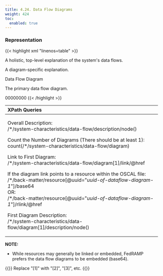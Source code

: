 ```yaml
---
title: 4.24. Data Flow Diagrams
weight: 424
toc:
  enabled: true
---
```


### **Representation**

{{< highlight xml "linenos=table" >}}
<system-characteristics>
      <!-- network-architecture -->
      <data-flow>
         <description>
            <p>A holistic, top-level explanation of the system's data flows.</p>
         </description>
         <diagram uuid="uuid-value">
            <description><p>A diagram-specific explanation.</p></description>
            <link href="#uuid-of-dataflow-diagram-1" rel="diagram" />
            <caption>Data Flow Diagram</caption>
         </diagram>
         <!-- repeat diagram assembly for each additional data flow diagram -->
      </data-flow>
      <!-- network-architecture -->
   </system-characteristics>

   <!-- cut -->

   <back-matter>
      <!-- citation -->
      <resource uuid="uuid-of-network-diagram-1">
         <description><p>The primary data flow diagram.</p></description>
         <base64 filename="data-flow-1.png" 
               media-type="image/png">0000<!-- base64 cut -->0000</base64>
      </resource>
   </back-matter>
{{< /highlight >}}


|**XPath Queries**|
| :- |
|<p>Overall Description:<br>/\*/system-characteristics/data-flow/description/node()</p><p>Count the Number of Diagrams (There should be at least 1):<br>count(/\*/system-characteristics/data-flow/diagram)</p><p>Link to First Diagram:<br>/\*/system-characteristics/data-flow/diagram[1]/link/@href</p><p></p><p>If the diagram link points to a resource within the OSCAL file:<br>/\*/back-matter/resource[@uuid="*uuid-of-dataflow-diagram-1*"]/base64<br>OR:<br>/\*/back-matter/resource[@uuid="*uuid-of-dataflow-diagram-1*"]/rlink/@href</p><p>First Diagram Description:<br>/\*/system-characteristics/data-flow/diagram[1]/description/node()</p>|


**NOTE:** 
- While resources may generally be linked or embedded, FedRAMP prefers the data flow diagrams to be embedded (base64).



{{<callout>}}
Replace "[1]" with "[2]", "[3]", etc.
{{</callout>}}